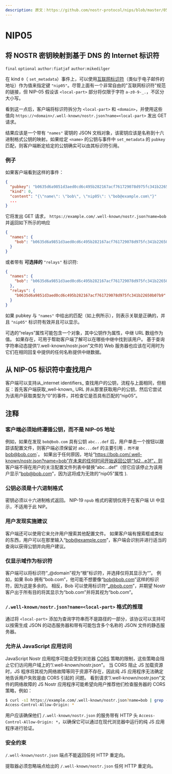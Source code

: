 ```yaml
---
description: 原文：https://github.com/nostr-protocol/nips/blob/master/05.md
---
```


# NIP05

## 将 NOSTR 密钥映射到基于 DNS 的 Internet 标识符

`final` `optional` `author:fiatjaf` `author:mikedilger`

在 kind `0`（ `set_metadata`）事件上，可以使用[互联网标识符](https://datatracker.ietf.org/doc/html/rfc5322#section-3.4.1)（类似于电子邮件的地址）作为值来指定键 `"nip05"`。尽管上面有一个非常自由的"互联网标识符"规范的链接，但 NIP-05 假设该 `<local-part>` 部分将仅限于字符 `a-z0-9-_.`，不区分大小写。

看到这一点后，客户端将标识符拆分为 `<local-part>` 和 `<domain>`，并使用这些值向 `https://<domain>/.well-known/nostr.json?name=<local-part>` 发出 GET 请求。

结果应该是一个带有 `"names"` 密钥的 JSON 文档对象，该密钥应该是名称到十六进制格式公钥的映射。如果给定 `<name>` 的公钥与事件中 `set_metadata` 的 `pubkey` 匹配，则客户端断定给定的公钥确实可以由其标识符引用。

### 例子

如果客户端看到这样的事件：

```json
{
  "pubkey": "b0635d6a9851d3aed0cd6c495b282167acf761729078d975fc341b22650b07b9",
  "kind": 0,
  "content": "{\"name\": \"bob\", \"nip05\": \"bob@example.com\"}"
  ...
}
```

它将发出 GET 请求， `https://example.com/.well-known/nostr.json?name=bob` 并返回如下所示的响应

```json
{
  "names": {
    "bob": "b0635d6a9851d3aed0cd6c495b282167acf761729078d975fc341b22650b07b9"
  }
}
```

或者带有 **可选择的** `"relays"` 标识符:

```json
{
  "names": {
    "bob": "b0635d6a9851d3aed0cd6c495b282167acf761729078d975fc341b22650b07b9"
  },
  "relays": {
    "b0635d6a9851d3aed0cd6c495b282167acf761729078d975fc341b22650b07b9": [ "wss://relay.example.com", "wss://relay2.example.com" ]
  }
}
```

如果 pubkey 与 `"names"` 中给出的匹配（如上例所示），则表示关联是正确的，并且 `"nip05"` 标识符有效并且可以显示。

可选的“relays”属性可能包含一个对象，其中公钥作为属性，中继 URL 数组作为值。 如果存在，可用于帮助客户端了解可以在哪些中继中找到该用户。 基于查询字符串动态提供“/.well-known/nostr.json”文件的 Web 服务器也应该在可用时为它们在相同回复中提供的任何名称提供中继数据。

## 从 NIP-05 标识符中查找用户

客户端可以支持从\_internet identifiers\_ 查找用户的公钥，流程与上面相同，但相反：首先客户端获取\_well-known\_ URL 并从那里获取用户的公钥，然后它尝试 为该用户获取类型为“0”的事件，并检查它是否具有匹配的“nip05”。

## 注释

### 客户端必须始终遵循公钥，而不是 NIP-05 地址

例如，如果在发现 `bob@bob.com` 具有公钥 `abc...def` 后，用户单击一个按钮以跟踪该配置文件，则客户端必须保留对 `abc...def` 的主要引用 `，而不是` bob@bob.com\`。 如果出于任何原因，地址“https://bob.com/.well-known/nostr.json?name=bob”在未来的任何时间开始返回公钥“1d2...e3f”，则 客户端不得在用户的关注配置文件列表中替换“abc...def”（但它应该停止为该用户显示“bob@bob.com”，因为这将成为无效的“nip05”属性 ).

### 公钥必须是十六进制格式

密钥必须以十六进制格式返回。 NIP-19 `npub` 格式的密钥仅用于在客户端 UI 中显示，不适用于此 NIP。

### 用户发现实施建议

客户端还可以使用它来允许用户搜索其他配置文件。 如果客户端有搜索框或类似的东西，用户可以在那里输入“bob@example.com”，客户端会识别并进行适当的查询以获得公钥并向用户建议。

### 仅显示域作为标识符

客户端可以将标识符“_@domain”视为“根”标识符，并选择仅将其显示为“”。 例如，如果 Bob 拥有“bob.com”，他可能不想要像“bob@bob.com”这样的标识符，因为这是多余的。 相反，Bob 可以使用标识符“_@bob.com”，并期望 Nostr 客户出于所有目的将其显示为“bob.com”并将其视为“bob.com”。

### `/.well-known/nostr.json?name=<local-part>` 格式的推理

通过将 `<local-part>` 添加为查询字符串而不是路径的一部分，该协议可以支持可以按需生成 JSON 的动态服务器和带有可能包含多个名称的 JSON 文件的静态服务器。

### 允许从 JavaScript 应用访问

JavaScript Nostr 应用程序可能会受到浏览器 [CORS](https://developer.mozilla.org/en-US/docs/Web/HTTP/CORS) 策略的限制，这些策略会阻止它们访问用户域上的“/.well-known/nostr.json”。 当 CORS 阻止 JS 加载资源时，JS 程序将其视为网络故障等同于资源不存在，因此纯 JS 应用程序无法确定地告诉用户失败是由 CORS 引起的 问题。 看到请求“/.well-known/nostr.json”文件的网络故障的 JS Nostr 应用程序可能希望向用户推荐他们检查服务器的 CORS 策略，例如：

```bash
$ curl -sI https://example.com/.well-known/nostr.json?name=bob | grep -i ^Access-Control
Access-Control-Allow-Origin: *
```

用户应该确保他们 `/.well-known/nostr.json` 的服务带有 HTTP 头 `Access-Control-Allow-Origin: *`，以确保它可以通过在现代浏览器中运行的纯 JS 应用程序进行验证。

### 安全约束

`/.well-known/nostr.json` 端点不能返回任何 HTTP 重定向。

提取器必须忽略端点给出的 `/.well-known/nostr.json` 任何 HTTP 重定向。
